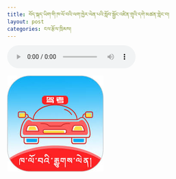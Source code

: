 ```yaml
---
title: བོད་སྐད་ཡིག་གི་ཁ་ལོ་བའི་ལག་ཁྱེར་ལེན་པའི་སློབ་སྦྱོང་འཛིན་གྲྭའི་དགེ་མཚན་གླེང་བ།
layout: post
categories: ངལ་རྩོལ་ཁྲིམས།
---
```


<audio controls>
<source src="https://media-trimleng.s3.us-east-1.amazonaws.com/assets/audio/driving-license.mp3" type="audio/mpeg">\</audio>

![](/assets/img/driving.jpeg)
